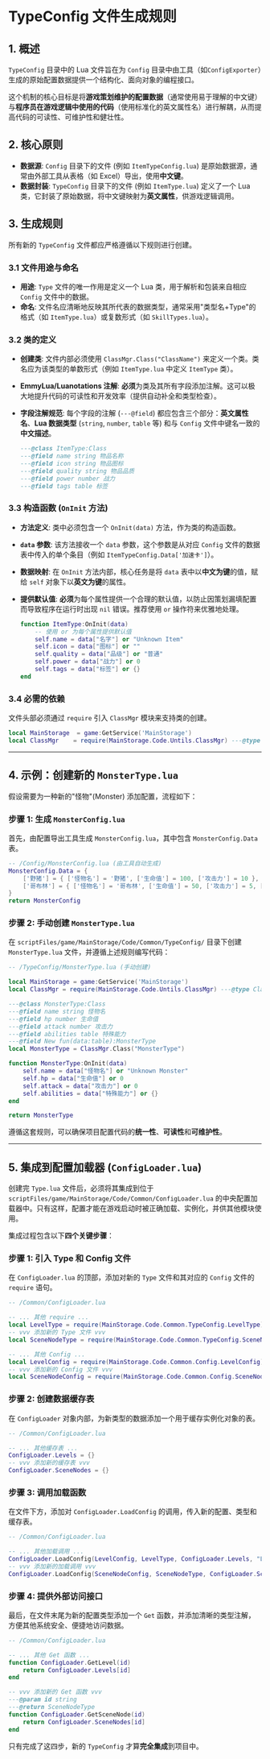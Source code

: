 # TypeConfig 文件生成规则

## 1. 概述

`TypeConfig` 目录中的 Lua 文件旨在为 `Config` 目录中由工具（如`ConfigExporter`）生成的原始配置数据提供一个结构化、面向对象的编程接口。

这个机制的核心目标是将**游戏策划维护的配置数据**（通常使用易于理解的中文键）与**程序员在游戏逻辑中使用的代码**（使用标准化的英文属性名）进行解耦，从而提高代码的可读性、可维护性和健壮性。

## 2. 核心原则

- **数据源**: `Config` 目录下的文件 (例如 `ItemTypeConfig.lua`) 是原始数据源，通常由外部工具从表格（如 Excel）导出，使用**中文键**。
- **数据封装**: `TypeConfig` 目录下的文件 (例如 `ItemType.lua`) 定义了一个 Lua 类，它封装了原始数据，将中文键映射为**英文属性**，供游戏逻辑调用。

## 3. 生成规则

所有新的 `TypeConfig` 文件都应严格遵循以下规则进行创建。

### 3.1 文件用途与命名

- **用途**: `Type` 文件的唯一作用是定义一个 Lua 类，用于解析和包装来自相应 `Config` 文件中的数据。
- **命名**: 文件名应清晰地反映其所代表的数据类型，通常采用"类型名+Type"的格式（如 `ItemType.lua`）或复数形式（如 `SkillTypes.lua`）。

### 3.2 类的定义

- **创建类**: 文件内部必须使用 `ClassMgr.Class("ClassName")` 来定义一个类。类名应为该类型的单数形式（例如 `ItemType.lua` 中定义 `ItemType` 类）。
- **EmmyLua/Luanotations 注解**: **必须**为类及其所有字段添加注解。这可以极大地提升代码的可读性和开发效率（提供自动补全和类型检查）。
- **字段注解规范**: 每个字段的注解 (`---@field`) 都应包含三个部分：**英文属性名**、**Lua 数据类型** (`string`, `number`, `table` 等) 和与 `Config` 文件中键名一致的**中文描述**。

  ```lua
  ---@class ItemType:Class
  ---@field name string 物品名称
  ---@field icon string 物品图标
  ---@field quality string 物品品质
  ---@field power number 战力
  ---@field tags table 标签
  ```

### 3.3 构造函数 (`OnInit` 方法)

- **方法定义**: 类中必须包含一个 `OnInit(data)` 方法，作为类的构造函数。
- **`data` 参数**: 该方法接收一个 `data` 参数，这个参数是从对应 `Config` 文件的数据表中传入的单个条目（例如 `ItemTypeConfig.Data['加速卡']`）。
- **数据映射**: 在 `OnInit` 方法内部，核心任务是将 `data` 表中以**中文为键**的值，赋给 `self` 对象下以**英文为键**的属性。
- **提供默认值**: **必须**为每个属性提供一个合理的默认值，以防止因策划漏填配置而导致程序在运行时出现 `nil` 错误。推荐使用 `or` 操作符来优雅地处理。

  ```lua
  function ItemType:OnInit(data)
      -- 使用 or 为每个属性提供默认值
      self.name = data["名字"] or "Unknown Item"
      self.icon = data["图标"] or ""
      self.quality = data["品级"] or "普通"
      self.power = data["战力"] or 0
      self.tags = data["标签"] or {}
  end
  ```

### 3.4 必需的依赖

文件头部必须通过 `require` 引入 `ClassMgr` 模块来支持类的创建。

```lua
local MainStorage  = game:GetService('MainStorage')
local ClassMgr    = require(MainStorage.Code.Untils.ClassMgr) ---@type ClassMgr
```

---

## 4. 示例：创建新的 `MonsterType.lua`

假设需要为一种新的"怪物"(Monster) 添加配置，流程如下：

### 步骤 1: 生成 `MonsterConfig.lua`

首先，由配置导出工具生成 `MonsterConfig.lua`，其中包含 `MonsterConfig.Data` 表。

```lua
-- /Config/MonsterConfig.lua (由工具自动生成)
MonsterConfig.Data = {
    ['野猪'] = { ['怪物名'] = '野猪', ['生命值'] = 100, ['攻击力'] = 10 },
    ['哥布林'] = { ['怪物名'] = '哥布林', ['生命值'] = 50, ['攻击力'] = 5, ['特殊能力'] = {'偷窃'} }
}
return MonsterConfig
```

### 步骤 2: 手动创建 `MonsterType.lua`

在 `scriptFiles/game/MainStorage/Code/Common/TypeConfig/` 目录下创建 `MonsterType.lua` 文件，并遵循上述规则编写代码：

```lua
-- /TypeConfig/MonsterType.lua (手动创建)

local MainStorage = game:GetService('MainStorage')
local ClassMgr = require(MainStorage.Code.Untils.ClassMgr) ---@type ClassMgr

---@class MonsterType:Class
---@field name string 怪物名
---@field hp number 生命值
---@field attack number 攻击力
---@field abilities table 特殊能力
---@field New fun(data:table):MonsterType
local MonsterType = ClassMgr.Class("MonsterType")

function MonsterType:OnInit(data)
    self.name = data["怪物名"] or "Unknown Monster"
    self.hp = data["生命值"] or 0
    self.attack = data["攻击力"] or 0
    self.abilities = data["特殊能力"] or {}
end

return MonsterType
```

遵循这套规则，可以确保项目配置代码的**统一性**、**可读性**和**可维护性**。

---

## 5. 集成到配置加载器 (`ConfigLoader.lua`)

创建完 `Type.lua` 文件后，必须将其集成到位于 `scriptFiles/game/MainStorage/Code/Common/ConfigLoader.lua` 的中央配置加载器中。只有这样，配置才能在游戏启动时被正确加载、实例化，并供其他模块使用。

集成过程包含以下**四个关键步骤**：

### 步骤 1: 引入 Type 和 Config 文件

在 `ConfigLoader.lua` 的顶部，添加对新的 `Type` 文件和其对应的 `Config` 文件的 `require` 语句。

```lua
-- /Common/ConfigLoader.lua

-- ... 其他 require ...
local LevelType = require(MainStorage.Code.Common.TypeConfig.LevelType)
-- vvv 添加新的 Type 文件 vvv
local SceneNodeType = require(MainStorage.Code.Common.TypeConfig.SceneNodeType)

-- ... 其他 Config ...
local LevelConfig = require(MainStorage.Code.Common.Config.LevelConfig)
-- vvv 添加新的 Config 文件 vvv
local SceneNodeConfig = require(MainStorage.Code.Common.Config.SceneNodeConfig)
```

### 步骤 2: 创建数据缓存表

在 `ConfigLoader` 对象内部，为新类型的数据添加一个用于缓存实例化对象的表。

```lua
-- /Common/ConfigLoader.lua

-- ... 其他缓存表 ...
ConfigLoader.Levels = {}
-- vvv 添加新的缓存表 vvv
ConfigLoader.SceneNodes = {}
```

### 步骤 3: 调用加载函数

在文件下方，添加对 `ConfigLoader.LoadConfig` 的调用，传入新的配置、类型和缓存表。

```lua
-- /Common/ConfigLoader.lua

-- ... 其他加载调用 ...
ConfigLoader.LoadConfig(LevelConfig, LevelType, ConfigLoader.Levels, "Level")
-- vvv 添加新的加载调用 vvv
ConfigLoader.LoadConfig(SceneNodeConfig, SceneNodeType, ConfigLoader.SceneNodes, "SceneNode")
```

### 步骤 4: 提供外部访问接口

最后，在文件末尾为新的配置类型添加一个 `Get` 函数，并添加清晰的类型注解，方便其他系统安全、便捷地访问数据。

```lua
-- /Common/ConfigLoader.lua

-- ... 其他 Get 函数 ...
function ConfigLoader.GetLevel(id)
    return ConfigLoader.Levels[id]
end

-- vvv 添加新的 Get 函数 vvv
---@param id string
---@return SceneNodeType
function ConfigLoader.GetSceneNode(id)
    return ConfigLoader.SceneNodes[id]
end
```

只有完成了这四步，新的 `TypeConfig` 才算**完全集成**到项目中。 